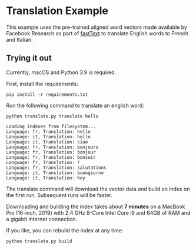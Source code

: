 # Translation Example

This example uses the pre-trained aligned word vectors made available by
Facebook Research as part of
[fastText](https://fasttext.cc/docs/en/aligned-vectors.html) to translate
English words to French and Italian.

## Trying it out

Currently, macOS and Python 3.9 is required.

First, install the requirements:

```
pip install -r requirements.txt
```

Run the following command to translate an english word:

```
python translate.py translate hello
```

```
Loading indexes from filesystem...
Language: fr, Translation: hello
Language: it, Translation: hello
Language: it, Translation: ciao
Language: fr, Translation: bonjours
Language: fr, Translation: bonjour
Language: fr, Translation: bonsoir
Language: fr, Translation: !
Language: fr, Translation: salutations
Language: it, Translation: buongiorno
Language: it, Translation: hey
```

The translate command will download the vector data and build an index on the
first run. Subsequent runs will be faster. 

Downloading and building the index takes about **7 minutes** on a MacBook Pro (16-inch, 2019) with 2.4 GHz 8-Core Intel Core i9 and 64GB of RAM and a gigabit internet connection.

If you like, you can rebuild the index at any time:

```
python translate.py build
```
